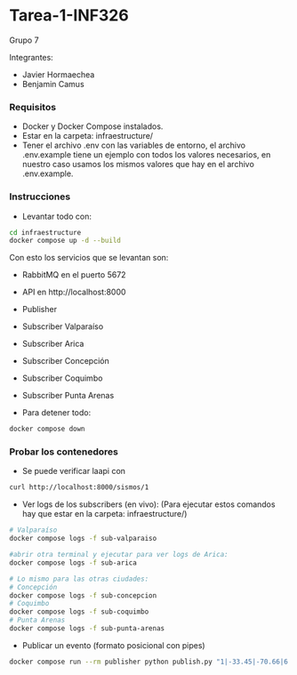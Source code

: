 # Tarea-1-INF326
Grupo 7

Integrantes:
- Javier Hormaechea
- Benjamin Camus

### Requisitos
- Docker y Docker Compose instalados.
- Estar en la carpeta: infraestructure/
- Tener el archivo .env con las variables de entorno, el archivo .env.example tiene un ejemplo con todos los valores necesarios, en nuestro caso usamos los mismos valores que hay en el archivo .env.example.

### Instrucciones
- Levantar todo con:
```bash
cd infraestructure
docker compose up -d --build
```

Con esto los servicios que se levantan son:
- RabbitMQ en el puerto 5672
- API en http://localhost:8000
- Publisher
- Subscriber Valparaíso
- Subscriber Arica
- Subscriber Concepción
- Subscriber Coquimbo
- Subscriber Punta Arenas

- Para detener todo:
```bash
docker compose down
```

### Probar los contenedores
- Se puede verificar laapi con 
```bash
curl http://localhost:8000/sismos/1
```

- Ver logs de los subscribers (en vivo):
(Para ejecutar estos comandos hay que estar en la carpeta: infraestructure/)
```bash
# Valparaíso
docker compose logs -f sub-valparaiso

#abrir otra terminal y ejecutar para ver logs de Arica:
docker compose logs -f sub-arica

# Lo mismo para las otras ciudades:
# Concepción
docker compose logs -f sub-concepcion
# Coquimbo
docker compose logs -f sub-coquimbo
# Punta Arenas
docker compose logs -f sub-punta-arenas
```

- Publicar un evento (formato posicional con pipes)
```bash
docker compose run --rm publisher python publish.py "1|-33.45|-70.66|6.2|2025-09-18T12:00:00Z"
```

